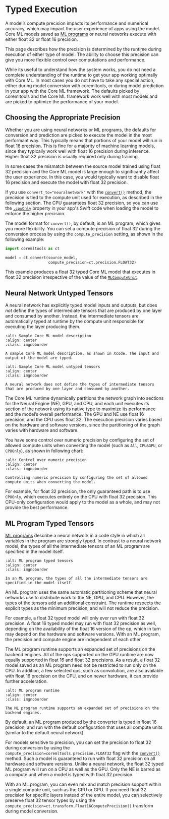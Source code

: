 # Typed Execution

A model’s compute precision impacts its performance and numerical accuracy, which may impact the user experience of apps using the model. Core ML models saved as [ML programs](convert-to-ml-program) or neural networks execute with either float 32 or float 16 precision. 

This page describes how the precision is determined by the runtime during execution of either type of model. The ability to choose this precision can give you more flexible control over computations and performance.

While its useful to understand how the system works, you do not need a complete understanding of the runtime to get your app working optimally with Core ML. In most cases you do not have to take any special action, either during model conversion with coremltools, or during model prediction in your app with the Core ML framework. The defaults picked by coremltools and the Core ML framework work well with most models and are picked to optimize the performance of your model.

## Choosing the Appropriate Precision

Whether you are using neural networks or ML programs, the defaults for conversion and prediction are picked to execute the model in the most performant way. This typically means that portions of your model will run in float 16 precision. This is fine for a majority of machine learning models, since they typically work well with float 16 precision during inference. Higher float 32 precision is usually required only during training. 

In some cases the mismatch between the source model trained using float 32 precision and the Core ML model is large enough to significantly affect the user experience. In this case, you would typically want to disable float 16 precision and execute the model with float 32 precision.

If you use `convert_to="neuralnetwork"` with the [`convert()`](https://apple.github.io/coremltools/source/coremltools.converters.convert.html#coremltools.converters._converters_entry.convert) method, the precision is tied to the compute unit used for execution, as described in the following section. The CPU guarantees float 32 precision, so you can use the [`.cpuOnly`](https://developer.apple.com/documentation/coreml/mlcomputeunits/cpuonly) property in your app's Swift code when loading the model to enforce the higher precision. 

The model format for `convert()`, by default, is an ML program, which gives you more flexibility. You can set a compute precision of float 32 during the conversion process by using the `compute_precision` setting, as shown in the following example:

```python
import coremltools as ct

model = ct.convert(source_model, 
                   compute_precision=ct.precision.FLOAT32)
```

This example produces a float 32 typed Core ML model that executes in float 32 precision irrespective of the value of the [`MLComputeUnit`](https://developer.apple.com/documentation/coreml/mlcomputeunits).

## Neural Network Untyped Tensors

A neural network has explicitly typed model inputs and outputs, but does _not_ define the types of intermediate tensors that are produced by one layer and consumed by another. Instead, the intermediate tensors are automatically typed at runtime by the compute unit responsible for executing the layer producing them. 

```{figure} images/input-output-xcode.png
:alt: Sample Core ML model description
:align: center
:class: imgnoborder

A sample Core ML model description, as shown in Xcode. The input and output of the model are typed.
```

```{figure} images/neural-net-untyped-tensors.png
:alt: Sample Core ML model untyped tensors
:align: center
:class: imgnoborder

A neural network does not define the types of intermediate tensors that are produced by one layer and consumed by another.
```

The Core ML runtime dynamically partitions the network graph into sections for the Neural Engine (NE), GPU, and CPU, and each unit executes its section of the network using its native type to maximize its performance and the model’s overall performance. The GPU and NE use float 16 precision, and the CPU uses float 32. The execution precision varies based on the hardware and software versions, since the partitioning of the graph varies with hardware and software. 

You have some control over numeric precision by configuring the set of allowed compute units when converting the model (such as `All`, `CPU&GPU`, or `CPUOnly`), as shown in following chart:


```{figure} images/neural-net-control-precision2.png
:alt: Control over numeric precision
:align: center
:class: imgnoborder

Controlling numeric precision by configuring the set of allowed compute units when converting the model.
```

For example, for float 32 precision, the only guaranteed path is to use `CPUOnly`, which executes entirely on the CPU with float 32 precision. This CPU-only configuration would apply to the model as a whole, and may not provide the best performance.

## ML Program Typed Tensors

[ML programs](convert-to-ml-program) describe a neural network in a code style in which all variables in the program are strongly typed. In contrast to a neural network model, the types of all the intermediate tensors of an ML program are specified in the model itself.


```{figure} images/ml-program-typed-tensors.png
:alt: ML program typed tensors
:align: center
:class: imgnoborder

In an ML program, the types of all the intermediate tensors are specified in the model itself.
```

An ML program uses the same automatic partitioning scheme that neural networks use to distribute work to the NE, GPU, and CPU. However, the types of the tensors add an additional constraint. The runtime respects the explicit types as the minimum precision, and will not reduce the precision. 

For example, a float 32 typed model will only ever run with float 32 precision. A float 16 typed model may run with float 32 precision as well, depending on the availability of the float 16 version of the op, which in turn may depend on the hardware and software versions. With an ML program, the precision and compute engine are independent of each other.

The ML program runtime supports an expanded set of precisions on the backend engines. All of the ops supported on the GPU runtime are now equally supported in float 16 and float 32 precisions. As a result, a float 32 model saved as an ML program need not be restricted to run only on the CPU. In addition, a few selected ops, such as convolution, are also available with float 16 precision on the CPU, and on newer hardware, it can provide further acceleration.


```{figure} images/ml-program-runtime.png
:alt: ML program runtime
:align: center
:class: imgnoborder

The ML program runtime supports an expanded set of precisions on the backend engines.
```

By default, an ML program produced by the converter is typed in float 16 precision, and run with the default configuration that uses all compute units (similar to the default neural network).

For models sensitive to precision, you can set the precision to float 32 during conversion by using the `compute_precision=coremltools.precision.FLOAT32` flag with the [`convert()`](https://apple.github.io/coremltools/source/coremltools.converters.convert.html#module-coremltools.converters._converters_entry) method. Such a model is guaranteed to run with float 32 precision on all hardware and software versions. Unlike a neural network, the float 32 typed ML program will run on a CPU as well as the GPU. Only the NE is barred as a compute unit when a model is typed with float 32 precision. 

With an ML program, you can even mix and match precision support within a single compute unit, such as the CPU or GPU. If you need float 32 precision for specific layers instead of the entire model, you can selectively preserve float 32 tensor types by using the `compute_precision=ct.transform.Float16ComputePrecision()` transform during model conversion.

